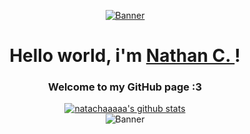 <p align="center">
  <a href="https://yuna0x0.com">
    <img src="https://media2.giphy.com/media/JmkuaMwx8yxmu13qKY/200.gif" alt="Banner">
  </a>
</p>

<h1 align="center">Hello world, i'm <a href="https://nathancombes.ovh">Nathan C. </a>!</h1>

<h3 align="center">Welcome to my GitHub page :3</h3>

<p align="center">
  <a href="https://github.com/natachaaaaa"><img src="https://github-readme-stats.vercel.app/api?username=natachaaaaa&hide_border=false&show_icons=true" alt="natachaaaaa's github stats"></a>
<br/>
  <img src="https://profile-counter.glitch.me/AfterNath/count.svg" alt="Banner">
</p>
